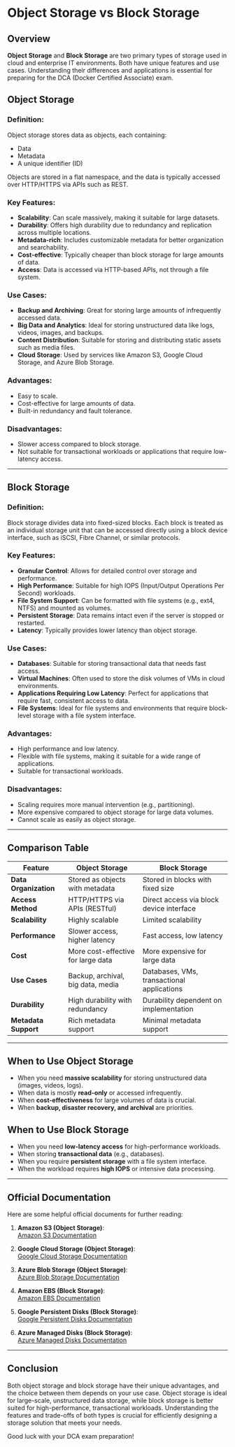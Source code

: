# Object Storage vs Block Storage

## Overview

**Object Storage** and **Block Storage** are two primary types of storage used in cloud and enterprise IT environments. Both have unique features and use cases. Understanding their differences and applications is essential for preparing for the DCA (Docker Certified Associate) exam.

## Object Storage

### Definition:
Object storage stores data as objects, each containing:
- Data
- Metadata
- A unique identifier (ID)

Objects are stored in a flat namespace, and the data is typically accessed over HTTP/HTTPS via APIs such as REST.

### Key Features:
- **Scalability**: Can scale massively, making it suitable for large datasets.
- **Durability**: Offers high durability due to redundancy and replication across multiple locations.
- **Metadata-rich**: Includes customizable metadata for better organization and searchability.
- **Cost-effective**: Typically cheaper than block storage for large amounts of data.
- **Access**: Data is accessed via HTTP-based APIs, not through a file system.

### Use Cases:
- **Backup and Archiving**: Great for storing large amounts of infrequently accessed data.
- **Big Data and Analytics**: Ideal for storing unstructured data like logs, videos, images, and backups.
- **Content Distribution**: Suitable for storing and distributing static assets such as media files.
- **Cloud Storage**: Used by services like Amazon S3, Google Cloud Storage, and Azure Blob Storage.

### Advantages:
- Easy to scale.
- Cost-effective for large amounts of data.
- Built-in redundancy and fault tolerance.

### Disadvantages:
- Slower access compared to block storage.
- Not suitable for transactional workloads or applications that require low-latency access.

---

## Block Storage

### Definition:
Block storage divides data into fixed-sized blocks. Each block is treated as an individual storage unit that can be accessed directly using a block device interface, such as iSCSI, Fibre Channel, or similar protocols.

### Key Features:
- **Granular Control**: Allows for detailed control over storage and performance.
- **High Performance**: Suitable for high IOPS (Input/Output Operations Per Second) workloads.
- **File System Support**: Can be formatted with file systems (e.g., ext4, NTFS) and mounted as volumes.
- **Persistent Storage**: Data remains intact even if the server is stopped or restarted.
- **Latency**: Typically provides lower latency than object storage.

### Use Cases:
- **Databases**: Suitable for storing transactional data that needs fast access.
- **Virtual Machines**: Often used to store the disk volumes of VMs in cloud environments.
- **Applications Requiring Low Latency**: Perfect for applications that require fast, consistent access to data.
- **File Systems**: Ideal for file systems and environments that require block-level storage with a file system interface.

### Advantages:
- High performance and low latency.
- Flexible with file systems, making it suitable for a wide range of applications.
- Suitable for transactional workloads.

### Disadvantages:
- Scaling requires more manual intervention (e.g., partitioning).
- More expensive compared to object storage for large data volumes.
- Cannot scale as easily as object storage.

---

## Comparison Table

| Feature                  | Object Storage                    | Block Storage                    |
| ------------------------ | --------------------------------- | -------------------------------- |
| **Data Organization**     | Stored as objects with metadata   | Stored in blocks with fixed size |
| **Access Method**         | HTTP/HTTPS via APIs (RESTful)     | Direct access via block device interface |
| **Scalability**           | Highly scalable                   | Limited scalability              |
| **Performance**           | Slower access, higher latency     | Fast access, low latency         |
| **Cost**                  | More cost-effective for large data | More expensive for large data    |
| **Use Cases**             | Backup, archival, big data, media | Databases, VMs, transactional applications |
| **Durability**            | High durability with redundancy   | Durability dependent on implementation |
| **Metadata Support**      | Rich metadata support             | Minimal metadata support         |

---

## When to Use Object Storage
- When you need **massive scalability** for storing unstructured data (images, videos, logs).
- When data is mostly **read-only** or accessed infrequently.
- When **cost-effectiveness** for large volumes of data is crucial.
- When **backup, disaster recovery, and archival** are priorities.

## When to Use Block Storage
- When you need **low-latency access** for high-performance workloads.
- When storing **transactional data** (e.g., databases).
- When you require **persistent storage** with a file system interface.
- When the workload requires **high IOPS** or intensive data processing.

---

## Official Documentation
Here are some helpful official documents for further reading:

1. **Amazon S3 (Object Storage)**:  
   [Amazon S3 Documentation](https://docs.aws.amazon.com/s3/)
   
2. **Google Cloud Storage (Object Storage)**:  
   [Google Cloud Storage Documentation](https://cloud.google.com/storage/docs)
   
3. **Azure Blob Storage (Object Storage)**:  
   [Azure Blob Storage Documentation](https://learn.microsoft.com/en-us/azure/storage/blobs/)

4. **Amazon EBS (Block Storage)**:  
   [Amazon EBS Documentation](https://docs.aws.amazon.com/ebs/)

5. **Google Persistent Disks (Block Storage)**:  
   [Google Persistent Disks Documentation](https://cloud.google.com/compute/docs/disks)

6. **Azure Managed Disks (Block Storage)**:  
   [Azure Managed Disks Documentation](https://learn.microsoft.com/en-us/azure/storage/disks/)

---

## Conclusion
Both object storage and block storage have their unique advantages, and the choice between them depends on your use case. Object storage is ideal for large-scale, unstructured data storage, while block storage is better suited for high-performance, transactional workloads. Understanding the features and trade-offs of both types is crucial for efficiently designing a storage solution that meets your needs.

Good luck with your DCA exam preparation!

